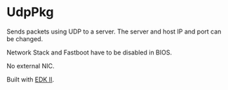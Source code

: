 # UdpPkg

Sends packets using UDP to a server. The server and host IP and port can be changed.

Network Stack and Fastboot have to be disabled in BIOS.

No external NIC.

Built with [EDK II](https://github.com/tianocore/edk2).
